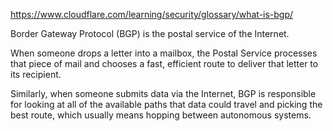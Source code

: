 https://www.cloudflare.com/learning/security/glossary/what-is-bgp/

Border Gateway Protocol (BGP) is the postal service of the Internet.  

When someone drops a letter into a mailbox, the Postal Service processes that piece of mail and chooses a fast, efficient route to deliver that letter to its recipient.  

Similarly, when someone submits data via the Internet, BGP is responsible for looking at all of the available paths that data could travel and picking the best route, which usually means hopping between autonomous systems.
